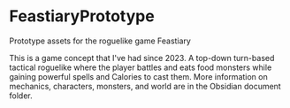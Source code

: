 # FeastiaryPrototype
 Prototype assets for the roguelike game Feastiary

This is a game concept that I've had since 2023. A top-down turn-based tactical roguelike where the player battles and eats food monsters while gaining powerful spells and Calories to cast them.
More information on mechanics, characters, monsters, and world are in the Obsidian document folder.
